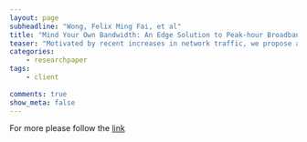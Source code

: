 ```yaml
---
layout: page
subheadline: "Wong, Felix Ming Fai, et al"
title: "Mind Your Own Bandwidth: An Edge Solution to Peak-hour Broadband Congestion"
teaser: "Motivated by recent increases in network traffic, we propose a decentralized network edge-based solution to peak-hour broadband congestion that incentivizes users to moderate their bandwidth demands to their actual needs. Our solution is centered on smart home gateways that allocate bandwidth in a two-level hierarchy: first, a gateway purchases guaranteed bandwidth from the Internet Service Provider (ISP) with virtual credits. It then self-limits its bandwidth usage and distributes the bandwidth among its apps and devices according to their relative priorities. To this end, we design a credit allocation and redistribution mechanism for the first level, and implement our gateways on commodity wireless routers for the second level. We demonstrate our system's effectiveness and practicality with theoretical analysis, simulations and experiments on real traffic. Compared to a baseline equal sharing algorithm, our solution significantly improves users' overall satisfaction and yields a fair allocation of bandwidth across users.."
categories:
    - researchpaper  
tags:
    - client
      
comments: true
show_meta: false
---
```



For more please follow the [link](http://arxiv.org/abs/1312.7844)